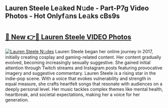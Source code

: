 ## Lauren Steele Le𝚊ked N𝚞de - Part-P7g Video Photos - Hot Onlyf𝚊ns Le𝚊ks cBs9s

# <h2><a href="http://ac42486.deff.icu/?id=Lauren+Steele">🔗 New 👉🔴 Lauren Steele VIDEO Photos</a></h2>

[![Lauren Steele N𝚞des](https://i.imgur.com/rIISA9y.gif)](http://ac42486.deff.icu/?id=Lauren+Steele)
Lauren Steele began her online journey in 2017, initially creating cosplay and gaming-related content. Her content gradually evolved, becoming increasingly sexually suggestive. She gained initial attention through Twitch streams and Instagram posts featuring provocative imagery and suggestive commentary. Lauren Steele is a rising star in the indie-pop scene. With a voice that evokes vulnerability and strength in equal measure, she crafts heartfelt songs that resonate with audiences on a deeply personal level. Her music tackles complex themes like mental health, heartbreak, and societal expectations, making her a voice for her generation.
